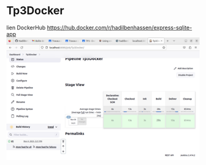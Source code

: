# Tp3Docker
lien DockerHub
https://hub.docker.com/r/hadilbenhassen/express-sqlite-app
![text](dockerimg.png)
